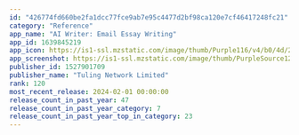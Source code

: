 ```yaml
---
id: "426774fd660be2fa1dcc77fce9ab7e95c4477d2bf98ca120e7cf46417248fc21"
category: "Reference"
app_name: "AI Writer: Email Essay Writing"
app_id: 1639845219
app_icon: https://is1-ssl.mzstatic.com/image/thumb/Purple116/v4/b0/4d/28/b04d28ee-113b-e626-f311-c33deda195e1/AppIcon-0-0-1x_U007emarketing-0-0-0-6-0-0-sRGB-0-0-0-GLES2_U002c0-512MB-85-220-0-0.png/1024x1024bb.png
app_screenshot: https://is1-ssl.mzstatic.com/image/thumb/PurpleSource126/v4/89/ec/8a/89ec8a09-22d1-bc5f-b0d8-5be5dd6752bc/8163a445-4c80-4f80-a59c-ac2b299b7c84_AI_Writer-6.5-1.jpg/1242x2688bb.png
publisher_id: 1527901709
publisher_name: "Tuling Network Limited"
rank: 120
most_recent_release: 2024-02-01 00:00:00
release_count_in_past_year: 47
release_count_in_past_year_category: 7
release_count_in_past_year_top_in_category: 23
---
```

